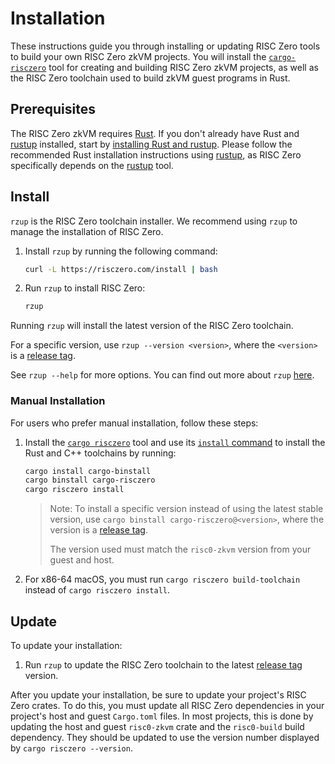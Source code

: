 # Installation

These instructions guide you through installing or updating RISC Zero tools to build your own RISC Zero zkVM projects. You will install the [`cargo-risczero`][cargo-risczero] tool for creating and building RISC Zero zkVM projects, as well as the RISC Zero toolchain used to build zkVM guest programs in Rust.

## Prerequisites

The RISC Zero zkVM requires [Rust]. If you don't already have Rust and [rustup] installed, start by [installing Rust and rustup][install-rust]. Please follow the recommended Rust installation instructions using [rustup], as RISC Zero specifically depends on the [rustup] tool.

## Install

`rzup` is the RISC Zero toolchain installer. We recommend using `rzup` to manage the installation of RISC Zero.

1. Install `rzup` by running the following command:

    ```sh
    curl -L https://risczero.com/install | bash
    ```

2. Run `rzup` to install RISC Zero:

    ```sh
    rzup
    ```

Running `rzup` will install the latest version of the RISC Zero toolchain.

For a specific version, use `rzup --version <version>`, where the `<version>` is a [release tag].

See `rzup --help` for more options. You can find out more about `rzup` [here][rzup-src].

### Manual Installation

For users who prefer manual installation, follow these steps:

1. Install the [`cargo risczero`][cargo-risczero] tool and use its [`install` command][cargo-risczero] to install the Rust and C++ toolchains by running:

    ```sh
    cargo install cargo-binstall
    cargo binstall cargo-risczero
    cargo risczero install
    ```

    > Note: To install a specific version instead of using the latest stable version, use `cargo binstall cargo-risczero@<version>`, where the version is a [release tag].
    >
    > The version used must match the `risc0-zkvm` version from your guest and host.

2. For x86-64 macOS, you must run `cargo risczero build-toolchain` instead of `cargo risczero install`.


## Update

To update your installation:

1. Run `rzup` to update the RISC Zero toolchain to the latest [release tag] version.

After you update your installation, be sure to update your project's RISC Zero crates. To do this, you must update all RISC Zero dependencies in your project's host and guest `Cargo.toml` files. In most projects, this is done by updating the host and guest `risc0-zkvm` crate and the `risc0-build` build dependency. They should be updated to use the version number displayed by `cargo risczero --version`.

[cargo-risczero]: https://crates.io/crates/cargo-risczero
[install-rust]: https://doc.rust-lang.org/cargo/getting-started/installation.html
[release tag]: https://github.com/risc0/risc0/releases
[Rust]: https://www.rust-lang.org/
[rustup]: https://rustup.rs/
[rzup-src]: https://github.com/risc0/risc0/tree/release-1.0/rzup
